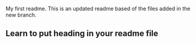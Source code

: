 My first readme. 
This is an updated readme based of the files added in the new branch. 
## Learn to put heading in your readme file
